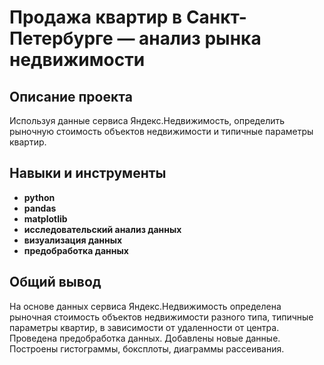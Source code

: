 # Продажа квартир в Санкт-Петербурге — анализ рынка недвижимости

## Описание проекта

Используя данные сервиса Яндекс.Недвижимость, определить рыночную стоимость объектов недвижимости и типичные параметры квартир.


## Навыки и инструменты

- **python**
- **pandas**
- **matplotlib**
- **исследовательский анализ данных**
- **визуализация данных**
- **предобработка данных**


## 

## Общий вывод

На основе данных сервиса Яндекс.Недвижимость определена рыночная стоимость объектов недвижимости разного типа, типичные параметры квартир, в зависимости от удаленности от центра. Проведена предобработка данных. Добавлены новые данные. Построены гистограммы, боксплоты, диаграммы рассеивания.
